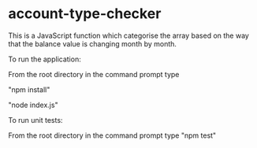 # account-type-checker
This is a JavaScript function which categorise the array based on the way that the balance value is changing month by month.

To run the application:

From the root directory in the command prompt type 

"npm install"

"node index.js"

To run unit tests:

From the root directory in the command prompt type "npm test"
